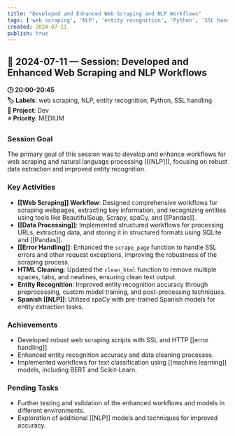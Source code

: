 ```yaml
---
title: "Developed and Enhanced Web Scraping and NLP Workflows"
tags: ['web scraping', 'NLP', 'entity recognition', 'Python', 'SSL handling']
created: 2024-07-11
publish: true
---
```


## 📅 2024-07-11 — Session: Developed and Enhanced Web Scraping and NLP Workflows

**🕒 20:00–20:45**  
**🏷️ Labels**: web scraping, NLP, entity recognition, Python, SSL handling  
**📂 Project**: Dev  
**⭐ Priority**: MEDIUM  


### Session Goal
The primary goal of this session was to develop and enhance workflows for web scraping and natural language processing ([[NLP]]), focusing on robust data extraction and improved entity recognition.

### Key Activities
- **[[Web Scraping]] Workflow**: Designed comprehensive workflows for scraping webpages, extracting key information, and recognizing entities using tools like BeautifulSoup, Scrapy, spaCy, and [[Pandas]].
- **[[Data Processing]]**: Implemented structured workflows for processing URLs, extracting data, and storing it in structured formats using SQLite and [[Pandas]].
- **[[Error Handling]]**: Enhanced the `scrape_page` function to handle SSL errors and other request exceptions, improving the robustness of the scraping process.
- **HTML Cleaning**: Updated the `clean_html` function to remove multiple spaces, tabs, and newlines, ensuring clean text output.
- **Entity Recognition**: Improved entity recognition accuracy through preprocessing, custom model training, and post-processing techniques.
- **Spanish [[NLP]]**: Utilized spaCy with pre-trained Spanish models for entity extraction tasks.

### Achievements
- Developed robust web scraping scripts with SSL and HTTP [[error handling]].
- Enhanced entity recognition accuracy and data cleaning processes.
- Implemented workflows for text classification using [[machine learning]] models, including BERT and Scikit-Learn.

### Pending Tasks
- Further testing and validation of the enhanced workflows and models in different environments.
- Exploration of additional [[NLP]] models and techniques for improved accuracy.
